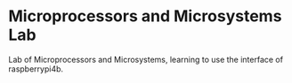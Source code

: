 # Microprocessors and Microsystems Lab

Lab of Microprocessors and Microsystems, learning to use the interface of raspberrypi4b.
